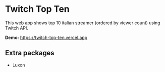 
# Twitch Top Ten
This web app shows top 10 italian streamer (ordered by viewer count) using Twitch API.

**Demo:** https://twitch-top-ten.vercel.app 
## Extra packages
- Luxon
